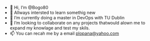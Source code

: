 - 👋 Hi, I’m @Bogo80
- 👀 Allways intersted to learn somethig new 
- 🌱 I’m currently doing a master in DevOps with TU Dublin 
- 💞️ I’m looking to collaborate on any projects thatwould alown me to expand my knowlage and test my skils.
- 📫 You can recah me by a email plopana@yahoo.com

<!---
Bogo80/Bogo80 is a ✨ special ✨ repository because its `README.md` (this file) appears on your GitHub profile.
You can click the Preview link to take a look at your changes.
--->
